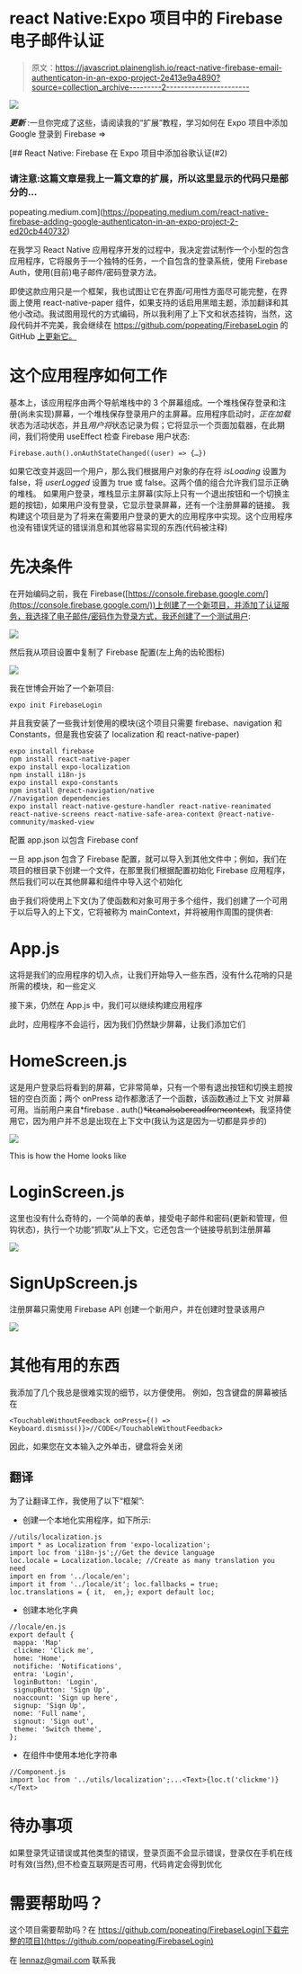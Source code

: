 # react Native:Expo 项目中的 Firebase 电子邮件认证

> 原文：<https://javascript.plainenglish.io/react-native-firebase-email-authenticaton-in-an-expo-project-2e413e9a4890?source=collection_archive---------2----------------------->

![](img/e27b123d74b8ac771cbfe8c0b6176852.png)

***更新*** :一旦你完成了这些，请阅读我的“扩展”教程，学习如何在 Expo 项目中添加 Google 登录到 Firebase =>

[](https://popeating.medium.com/react-native-firebase-adding-google-authenticaton-in-an-expo-project-2-ed20cb440732) [## React Native: Firebase 在 Expo 项目中添加谷歌认证(#2)

### 请注意:这篇文章是我上一篇文章的扩展，所以这里显示的代码只是部分的…

popeating.medium.com](https://popeating.medium.com/react-native-firebase-adding-google-authenticaton-in-an-expo-project-2-ed20cb440732) 

在我学习 React Native 应用程序开发的过程中，我决定尝试制作一个小型的包含应用程序，它将服务于一个独特的任务，一个自包含的登录系统，使用 Firebase Auth，使用(目前)电子邮件/密码登录方法。

即使这款应用只是一个框架，我也试图让它在界面/可用性方面尽可能完整，在界面上使用 react-native-paper 组件，如果支持的话启用黑暗主题，添加翻译和其他小改动。我试图用现代的方式编码，所以我利用了上下文和状态挂钩，当然，这段代码并不完美，我会继续在 https://github.com/popeating/FirebaseLogin 的 GitHub [上更新它。](https://github.com/popeating/FirebaseLogin)

# 这个应用程序如何工作

基本上，该应用程序由两个导航堆栈中的 3 个屏幕组成。一个堆栈保存登录和注册(尚未实现)屏幕，一个堆栈保存登录用户的主屏幕。应用程序启动时，*正在加载*状态为活动状态，并且*用户将*状态记录为假；它将显示一个页面加载器，在此期间，我们将使用 useEffect 检查 Firebase 用户状态:

```
Firebase.auth().onAuthStateChanged((user) => {…})
```

如果它改变并返回一个用户，那么我们根据用户对象的存在将 *isLoading* 设置为 false，将 *userLogged* 设置为 true 或 false。这两个值的组合允许我们显示正确的堆栈。
如果用户登录，堆栈显示主屏幕(实际上只有一个退出按钮和一个切换主题的按钮)，如果用户没有登录，它显示登录屏幕，还有一个注册屏幕的链接。
我构建这个项目是为了将来在需要用户登录的更大的应用程序中实现。这个应用程序也没有错误凭证的错误消息和其他容易实现的东西(代码被注释)

# 先决条件

在开始编码之前，我在 Firebase([https://console.firebase.google.com/](https://console.firebase.google.com/))上创建了一个新项目，并添加了认证服务，我选择了电子邮件/密码作为登录方式，我还创建了一个测试用户:

![](img/010d54ebc7af15f6cef17fb4c82d9ece.png)

然后我从项目设置中复制了 Firebase 配置(左上角的齿轮图标)

![](img/8cb2919bf88a57ea58fd59a1dd9adc96.png)

我在世博会开始了一个新项目:

```
expo init FirebaseLogin
```

并且我安装了一些我计划使用的模块(这个项目只需要 firebase、navigation 和 Constants，但是我也安装了 localization 和 react-native-paper)

```
expo install firebase
npm install react-native-paper
expo install expo-localization
npm install i18n-js
expo install expo-constants
npm install @react-navigation/native
//navigation dependencies
expo install react-native-gesture-handler react-native-reanimated react-native-screens react-native-safe-area-context @react-native-community/masked-view
```

配置 app.json 以包含 Firebase conf

一旦 app.json 包含了 Firebase 配置，就可以导入到其他文件中；例如，我们在项目的根目录下创建一个文件，在那里我们根据配置初始化 Firebase 应用程序，然后我们可以在其他屏幕和组件中导入这个初始化

由于我们将使用上下文(为了使函数和对象可用于多个组件，我们创建了一个可用于以后导入的上下文，它将被称为 mainContext，并将被用作周围的提供者:

# App.js

这将是我们的应用程序的切入点，让我们开始导入一些东西，没有什么花哨的只是所需的模块，和一些定义

接下来，仍然在 App.js 中，我们可以继续构建应用程序

此时，应用程序不会运行，因为我们仍然缺少屏幕，让我们添加它们

# HomeScreen.js

这是用户登录后将看到的屏幕，它非常简单，只有一个带有退出按钮和切换主题按钮的空白页面；两个 onPress 动作都激活了一个函数，该函数通过上下文
对屏幕可用。当前用户来自*firebase . auth()*̶i̶t̶̶c̶a̶n̶̶a̶l̶s̶o̶̶b̶e̶̶r̶e̶a̶d̶̶f̶r̶o̶m̶̶c̶o̶n̶t̶e̶x̶t̶，我坚持使用它，因为用户并不总是出现在上下文中(我认为这是因为一切都是异步的)

![](img/aa95321cffa96e8e6abbacf24c22de91.png)

This is how the Home looks like

# LoginScreen.js

这里也没有什么奇特的，一个简单的表单，接受电子邮件和密码(更新和管理，但钩状态)，执行一个功能“抓取”从上下文，它还包含一个链接导航到注册屏幕

![](img/0b584ecfb6e7daca39a86963ad0fafe9.png)

# SignUpScreen.js

注册屏幕只需使用 Firebase API 创建一个新用户，并在创建时登录该用户

![](img/914d6a050a56f798a7214b843b15a793.png)

# 其他有用的东西

我添加了几个我总是很难实现的细节，以方便使用。
例如，包含键盘的屏幕被括在

```
<TouchableWithoutFeedback onPress={() => Keyboard.dismiss()}>//CODE</TouchableWithoutFeedback>
```

因此，如果您在文本输入之外单击，键盘将会关闭

## 翻译

为了让翻译工作，我使用了以下“框架”:

*   创建一个本地化实用程序，如下所示:

```
//utils/localization.js
import * as Localization from 'expo-localization';
import loc from 'i18n-js';//Get the device language
loc.locale = Localization.locale; //Create as many translation you need
import en from '../locale/en';
import it from '../locale/it'; loc.fallbacks = true;
loc.translations = { it,  en,}; export default loc;
```

*   创建本地化字典

```
//locale/en.js
export default {
 mappa: 'Map'
 clickme: 'Click me',
 home: 'Home',
 notifiche: 'Notifications',
 entra: 'Login',
 loginButton: 'Login',
 signupButton: 'Sign Up',
 noaccount: 'Sign up here',
 signup: 'Sign Up',
 nome: 'Full name',
 signout: 'Sign out',
 theme: 'Switch theme',
};
```

*   在组件中使用本地化字符串

```
//Component.js
import loc from '../utils/localization';...<Text>{loc.t('clickme')}</Text>
```

# 待办事项

如果登录凭证错误或其他类型的错误，登录页面不会显示错误，登录仅在手机在线时有效(当然),但不检查互联网是否可用，代码肯定会得到优化

# 需要帮助吗？

这个项目需要帮助吗？在 https://github.com/popeating/FirebaseLogin[下载完整的项目](https://github.com/popeating/FirebaseLogin)

在 lennaz@gmail.com 联系我